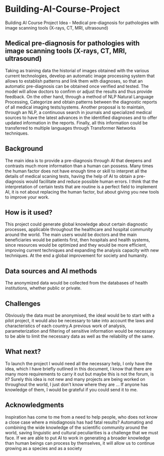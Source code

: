 # Building-AI-Course-Project
Building AI Course Project Idea - Medical pre-diagnosis for pathologies with image scanning tools (X-rays, CT, MRI, ultrasound)

## Medical pre-diagnosis for pathologies with image scanning tools (X-rays, CT, MRI, ultrasound)
Taking as training data the historial of images obtained with the various current technologies, develop an automatic image processing system that allows to establish patterns and link them with diagnoses, so that an automatic pre-diagnosis can be obtained once verified and tested. The model will allow doctors to confirm or adjust the results and thus provide feedback.
On the other hand, through a method of NLP Natural Language Processing, Categorize and obtain patterns between the diagnostic reports of all medical imaging tests/systems.
Another proposal is to maintain, through an NLP, a continuous search in journals and specialized medical sources to have the latest advances in the identified diagnoses and to offer updated information in the reports.
Finally, all this information could be transferred to multiple languages through Transformer Networks techniques.

## Background
The main idea is to provide a pre-diagnosis through AI that deepens and contrasts much more information than a human can possess.
Many times the human factor does not have enough time or skill to interpret all the details of medical scaning tests, having the help of AI to obtain a pre-diagnosis would facilitate and reduce possible human errors.
I think that the interpretation of certain tests that are routine is a perfect field to implement AI, it is not about replacing the human factor, but about giving you new tools to improve your work.

## How is it used?
This project could generate global knowledge about certain diagnostic processes, applicable throughout the healthcare and hospital community around the world. The main users would be doctors and the main beneficiaries would be patients first, then hospitals and health systems, since resources would be optimized and they would be more efficient, improving current techniques and expanding the analysis capacity with new techniques. At the end a global improvement for society and humanity.

## Data sources and AI methods
The anonymized data would be collected from the databases of health institutions, whether public or private.

## Challenges
Obviously the data must be anonymised, the ideal would be to start with a pilot project, it would also be necessary to take into account the laws and characteristics of each country.A previous work of analysis, parameterization and filtering of sensitive information would be necessary to be able to limit the necessary data as well as the reliability of the same.

## What next?
To launch the project I would need all the necessary help, I only have the idea, which I have briefly outlined in this document, I know that there are many more requirements to carry it out but maybe this is not the forum, is it?
Surely this idea is not new and many projects are being worked on throughout the world, I just don't know where they are ... If anyone has knowledge of them, I would be grateful if you could send it to me.

## Acknowledgments
Inspiration has come to me from a need to help people, who does not know a close case where a misdiagnosis has had fatal results? Automating and combining the wide knowledge of the scientific community around the world, saving linguistic and cultural peculiarities is a challenge that we must face.
If we are able to put AI to work in generating a broader knowledge than human beings can process by themselves, it will allow us to continue growing as a species and as a society
